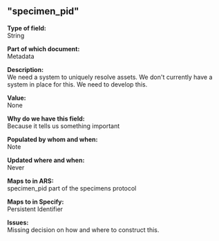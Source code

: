 ## "specimen_pid"

**Type of field:**  
String  

**Part of which document:**  
Metadata

**Description:**  
We need a system to uniquely resolve assets. We don't currently have a system in place for this. We need to develop this.

**Value:**  
None

**Why do we have this field:**  
Because it tells us something important  

**Populated by whom and when:**  
Note  

**Updated where and when:**  
Never

**Maps to in ARS:**  
specimen_pid part of the specimens protocol

**Maps to in Specify:**  
Persistent Identifier

**Issues:**  
Missing decision on how and where to construct this.

